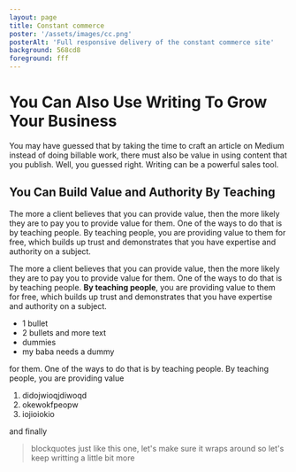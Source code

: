 ```yaml
---
layout: page
title: Constant commerce
poster: '/assets/images/cc.png'
posterAlt: 'Full responsive delivery of the constant commerce site'
background: 568cd8
foreground: fff
---
```


# You Can Also Use Writing To Grow Your Business

You may have guessed that by taking the time to craft an article on Medium 
instead of doing billable work, there must also be value in using content that 
you publish. Well, you guessed right. Writing can be a powerful sales tool.


## You Can Build Value and Authority By Teaching

The more a client believes that you can provide value, then the more likely they 
are to pay you to provide value for them. One of the ways to do that is by teaching 
people. By teaching people, you are providing value to them for free, which builds 
up trust and demonstrates that you have expertise and authority on a subject.

The more a client believes that you can provide value, then the more likely they 
are to pay you to provide value for them. One of the ways to do that is by teaching 
people. **By teaching people**, you are providing value to them for free, which builds 
up trust and demonstrates that you have expertise and authority on a subject.

- 1 bullet
- 2 bullets and more text
- dummies
- my baba needs a dummy

for them. One of the ways to do that is by teaching 
people. By teaching people, you are providing value 

1. didojwioqjdiwoqd
2. okewokfpeopw
3. iojioiokio

and finally

> blockquotes just like this one, let's make sure it wraps around so let's keep writting a little bit more